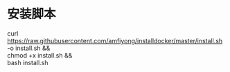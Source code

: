 # 安装脚本
curl https://raw.githubusercontent.com/amfiyong/installdocker/master/install.sh -o install.sh && \
chmod +x install.sh && \
bash install.sh